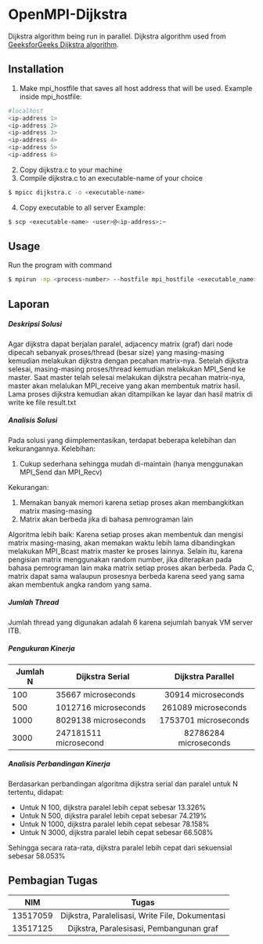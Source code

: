 # OpenMPI-Dijkstra

Dijkstra algorithm being run in parallel. Dijkstra algorithm used from [GeeksforGeeks Dijkstra algorithm](https://www.geeksforgeeks.org/dijkstras-shortest-path-algorithm-greedy-algo-7/).

## Installation
1. Make mpi_hostfile that saves all host address that will be used.
Example inside mpi_hostfile:
```sh
#localhost
<ip-address 1>
<ip-address 2>
<ip-address 3>
<ip-address 4>
<ip-address 5>
<ip-address 6>
```
2. Copy dijkstra.c to your machine
3. Compile dijkstra.c to an executable-name of your choice
```sh
$ mpicc dijkstra.c -o <executable-name>
```
4. Copy executable to all server
Example: 
```sh
$ scp <executable-name> <user>@<ip-address>:~
```

## Usage
Run the program with command
```sh
$ mpirun -np <process-number> --hostfile mpi_hostfile <executable_name>
```

## Laporan
##### Deskripsi Solusi
Agar dijkstra dapat berjalan paralel, adjacency matrix (graf) dari node dipecah sebanyak proses/thread (besar size) yang masing-masing kemudian melakukan dijkstra dengan pecahan matrix-nya. Setelah dijkstra selesai, masing-masing proses/thread kemudian melakukan MPI_Send ke master. Saat master telah selesai melakukan dijkstra pecahan matrix-nya, master akan melalukan MPI_receive yang akan membentuk matrix hasil. Lama proses dijkstra kemudian akan ditampilkan ke layar dan hasil matrix di write ke file result.txt
##### Analisis Solusi
Pada solusi yang diimplementasikan, terdapat beberapa kelebihan dan kekurangannya.
Kelebihan:
1. Cukup sederhana sehingga mudah di-maintain (hanya menggunakan MPI_Send dan MPI_Recv)

Kekurangan:
1. Memakan banyak memori karena setiap proses akan membangkitkan matrix masing-masing
2. Matrix akan berbeda jika di bahasa pemrograman lain

Algoritma lebih baik:
Karena setiap proses akan membentuk dan mengisi matrix masing-masing, akan memakan waktu lebih lama dibandingkan melakukan MPI_Bcast matrix master ke proses lainnya. Selain itu, karena pengisian matrix menggunakan random number, jika diterapkan pada bahasa pemrograman lain maka matrix setiap proses akan berbeda. Pada C, matrix dapat sama walaupun prosesnya berbeda karena seed yang sama akan membentuk angka random yang sama.

##### Jumlah Thread
Jumlah thread yang digunakan adalah 6 karena sejumlah banyak VM server ITB.
##### Pengukuran Kinerja
| Jumlah N | Dijkstra Serial | Dijkstra Parallel |
|----------|-----------------|:-----------------:|
| 100      | 35667 microseconds    | 30914 microseconds      |
| 500      | 1012716 microseconds    | 261089 microseconds      |
| 1000     | 8029138 microseconds    | 1753701 microseconds      |
| 3000     | 247181511 microsecond     | 82786284 microseconds      |
##### Analisis Perbandingan Kinerja
Berdasarkan perbandingan algoritma dijkstra serial dan paralel untuk N tertentu, didapat:
- Untuk N 100, dijkstra paralel lebih cepat sebesar 13.326%
- Untuk N 500, dijkstra paralel lebih cepat sebesar 74.219%
- Untuk N 1000, dijkstra paralel lebih cepat sebesar 78.158%
- Untuk N 3000, dijkstra paralel lebih cepat sebesar 66.508%

Sehingga secara rata-rata, dijkstra paralel lebih cepat dari sekuensial sebesar 58.053%

## Pembagian Tugas
| NIM      |                      Tugas                      |
|----------|:-----------------------------------------------:|
| 13517059 | Dijkstra, Paralelisasi, Write File, Dokumentasi |
| 13517125 |     Dijkstra, Paralesisasi, Pembangunan graf    |